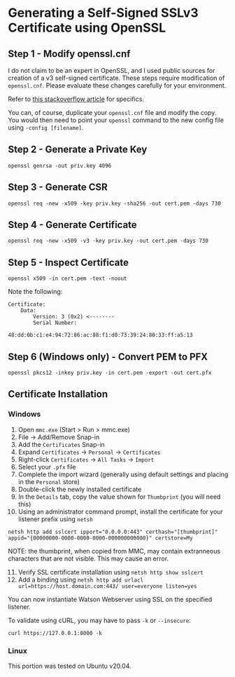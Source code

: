 # Generating a Self-Signed SSLv3 Certificate using OpenSSL

## Step 1 - Modify openssl.cnf

I do not claim to be an expert in OpenSSL, and I used public sources for creation of a v3 self-signed certificate.  These steps require modification of ```openssl.cnf```.  Please evaluate these changes carefully for your environment.

Refer to [this stackoverflow article](https://stackoverflow.com/questions/21488845/how-can-i-generate-a-self-signed-certificate-with-subjectaltname-using-openssl) for specifics.

You can, of course, duplicate your ```openssl.cnf``` file and modify the copy.  You would then need to point your ```openssl``` command to the new config file using ```-config [filename]```.

## Step 2 - Generate a Private Key
```
openssl genrsa -out priv.key 4096
```

## Step 3 - Generate CSR
```
openssl req -new -x509 -key priv.key -sha256 -out cert.pem -days 730
```

## Step 4 - Generate Certificate
```
openssl req -new -x509 -v3 -key priv.key -out cert.pem -days 730
```

## Step 5 - Inspect Certificate
```
openssl x509 -in cert.pem -text -noout
```
Note the following:
```
Certificate:
    Data:
        Version: 3 (0x2) <--------
        Serial Number:
            48:dd:0b:c1:e4:94:72:86:ac:88:f1:d0:73:39:24:80:33:ff:a5:13
```

## Step 6 (Windows only) - Convert PEM to PFX
```
openssl pkcs12 -inkey priv.key -in cert.pem -export -out cert.pfx
```

## Certificate Installation

### Windows

1) Open ```mmc.exe``` (Start > Run > mmc.exe)
2) File -> Add/Remove Snap-in
3) Add the ```Certificates``` Snap-in
4) Expand ```Certificates``` -> ```Personal``` -> ```Certificates```
5) Right-click ```Certificates``` -> ```All Tasks``` -> ```Import```
6) Select your ```.pfx``` file
7) Complete the import wizard (generally using default settings and placing in the ```Personal``` store)
8) Double-click the newly installed certificate
9) In the ```Details``` tab, copy the value shown for ```Thumbprint``` (you will need this)
10) Using an administrator command prompt, install the certificate for your listener prefix using ```netsh```
```
netsh http add sslcert ipport="0.0.0.0:443" certhash="[thumbprint]" appid="{00000000-0000-0000-0000-000000000000}" certstore=My
```
NOTE: the thumbprint, when copied from MMC, may contain extranneous characters that are not visible.  This may cause an error.

11) Verify SSL certificate installation using ```netsh http show sslcert```
12) Add a binding using ```netsh http add urlacl url=https://host.domain.com:443/ user=everyone listen=yes```

You can now instantiate Watson Webserver using SSL on the specified listener.

To validate using cURL, you may have to pass ```-k``` or ```--insecure```:
```
curl https://127.0.0.1:8000 -k
```

### Linux

This portion was tested on Ubuntu v20.04.


